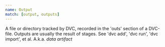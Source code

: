 ```yaml
---
name: Output
match: [output, outputs]
---
```


A file or directory tracked by DVC, recorded in the 'outs' section of a
DVC-file. Outputs are usually the result of stages. See 'dvc add', 'dvc run',
'dvc import', et al. A.k.a. _data artifact_
